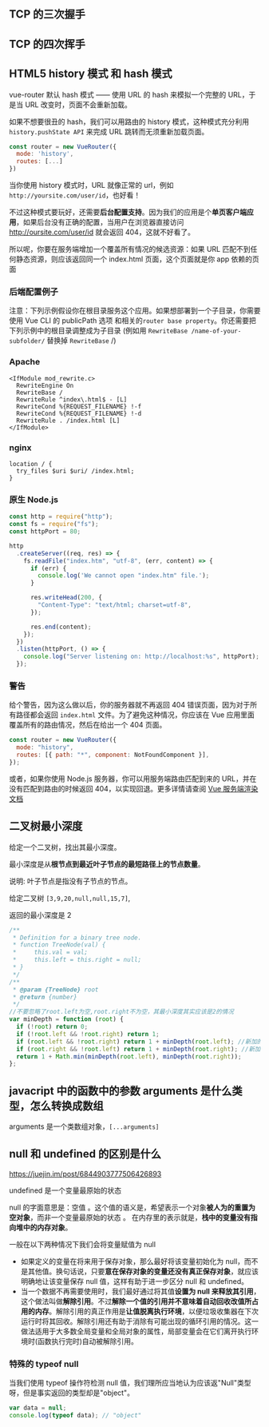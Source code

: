 ## TCP 的三次握手

## TCP 的四次挥手

## HTML5 history 模式 和 hash 模式

vue-router 默认 hash 模式 —— 使用 URL 的 hash 来模拟一个完整的 URL，于是当 URL 改变时，页面不会重新加载。

如果不想要很丑的 hash，我们可以用路由的 history 模式，这种模式充分利用 `history.pushState API` 来完成 URL 跳转而无须重新加载页面。

```js
const router = new VueRouter({
  mode: 'history',
  routes: [...]
})
```

当你使用 history 模式时，URL 就像正常的 url，例如 `http://yoursite.com/user/id`，也好看！

不过这种模式要玩好，还需要**后台配置支持**。因为我们的应用是个**单页客户端应用**，如果后台没有正确的配置，当用户在浏览器直接访问 http://oursite.com/user/id 就会返回 404，这就不好看了。

所以呢，你要在服务端增加一个覆盖所有情况的候选资源：如果 URL 匹配不到任何静态资源，则应该返回同一个 index.html 页面，这个页面就是你 app 依赖的页面

### 后端配置例子

注意：下列示例假设你在根目录服务这个应用。如果想部署到一个子目录，你需要使用 Vue CLI 的 publicPath 选项 和相关的`router base property`。你还需要把下列示例中的根目录调整成为子目录 (例如用 `RewriteBase /name-of-your-subfolder/` 替换掉 `RewriteBase` /)

### Apache

```
<IfModule mod_rewrite.c>
  RewriteEngine On
  RewriteBase /
  RewriteRule ^index\.html$ - [L]
  RewriteCond %{REQUEST_FILENAME} !-f
  RewriteCond %{REQUEST_FILENAME} !-d
  RewriteRule . /index.html [L]
</IfModule>
```

### nginx

```
location / {
  try_files $uri $uri/ /index.html;
}
```

### 原生 Node.js

```js
const http = require("http");
const fs = require("fs");
const httpPort = 80;

http
  .createServer((req, res) => {
    fs.readFile("index.htm", "utf-8", (err, content) => {
      if (err) {
        console.log('We cannot open "index.htm" file.');
      }

      res.writeHead(200, {
        "Content-Type": "text/html; charset=utf-8",
      });

      res.end(content);
    });
  })
  .listen(httpPort, () => {
    console.log("Server listening on: http://localhost:%s", httpPort);
  });
```

### 警告

给个警告，因为这么做以后，你的服务器就不再返回 404 错误页面，因为对于所有路径都会返回 `index.html` 文件。为了避免这种情况，你应该在 Vue 应用里面覆盖所有的路由情况，然后在给出一个 404 页面。

```js
const router = new VueRouter({
  mode: "history",
  routes: [{ path: "*", component: NotFoundComponent }],
});
```

或者，如果你使用 Node.js 服务器，你可以用服务端路由匹配到来的 URL，并在没有匹配到路由的时候返回 404，以实现回退。更多详情请查阅 [Vue 服务端渲染文档](https://ssr.vuejs.org/zh/)

## 二叉树最小深度

给定一个二叉树，找出其最小深度。

最小深度是从**根节点到最近叶子节点的最短路径上的节点数量**。

说明: 叶子节点是指没有子节点的节点。

给定二叉树 `[3,9,20,null,null,15,7]`,

返回的最小深度是 2

```js
/**
 * Definition for a binary tree node.
 * function TreeNode(val) {
 *     this.val = val;
 *     this.left = this.right = null;
 * }
 */
/**
 * @param {TreeNode} root
 * @return {number}
 */
//不要忽略了root.left为空,root.right不为空，其最小深度其实应该是2的情况
var minDepth = function (root) {
  if (!root) return 0;
  if (!root.left && !root.right) return 1;
  if (root.left && !root.right) return 1 + minDepth(root.left); //新加的特殊情况
  if (root.right && !root.left) return 1 + minDepth(root.right); //新加的特殊情况
  return 1 + Math.min(minDepth(root.left), minDepth(root.right));
};
```

## javacript 中的函数中的参数 arguments 是什么类型，怎么转换成数组

arguments 是一个类数组对象，`[...arguments]`

## null 和 undefined 的区别是什么

https://juejin.im/post/6844903777506426893

undefined 是一个变量最原始的状态

null 的字面意思是：空值 。这个值的语义是，希望表示一个对象**被人为的重置为空对象**，而非一个变量最原始的状态 。 在内存里的表示就是，**栈中的变量没有指向堆中的内存对象**。

一般在以下两种情况下我们会将变量赋值为 null

- 如果定义的变量在将来用于保存对象，那么最好将该变量初始化为 null，而不是其他值。换句话说，只要**意在保存对象的变量还没有真正保存对象**，就应该明确地让该变量保存 null 值，这样有助于进一步区分 null 和 undefined。
- 当一个数据不再需要使用时，我们最好通过将其值**设置为 null 来释放其引用**，这个做法叫做**解除引用**。不过**解除一个值的引用并不意味着自动回收改值所占用的内存**。解除引用的真正作用是**让值脱离执行环境**，以便垃圾收集器在下次运行时将其回收。解除引用还有助于消除有可能出现的循环引用的情况。这一做法适用于大多数全局变量和全局对象的属性，局部变量会在它们离开执行环境时(函数执行完时)自动被解除引用。

### 特殊的 typeof null

当我们使用 typeof 操作符检测 null 值，我们理所应当地认为应该返"Null"类型呀，但是事实返回的类型却是"object"。

```js
var data = null;
console.log(typeof data); // "object"
```
